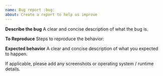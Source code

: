 ```yaml
---
name: Bug report :bug:
about: Create a report to help us improve
---
```


**Describe the bug**
A clear and concise description of what the bug is.

**To Reproduce**
Steps to reproduce the behavior:

**Expected behavior**
A clear and concise description of what you expected to happen.

If applicable, please add any screenshots or operating system / runtime details.
